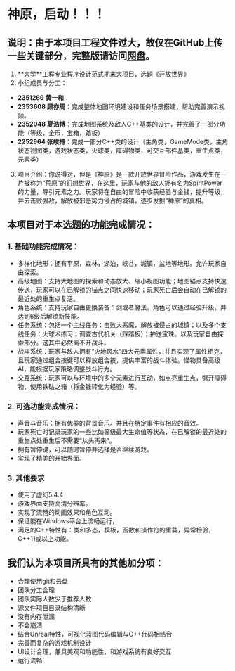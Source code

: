 ﻿# 神原，启动！！！

## 说明：由于本项目工程文件过大，故仅在GitHub上传一些关键部分，完整版请访问[网盘](https://pan.baidu.com/s/1wwSsaZyBPPIn0j_97vSL4g?pwd=vu7r)。


1.  \*\*大学\*\*工程专业程序设计范式期末大项目，选题《开放世界》
2.  小组成员与分工：
   * **2351269 黄一和**：
   * **2353608 顾亦周**：完成整体地图环境建设和任务场景搭建，帮助完善演示视频。
   * **2352048 夏浩博**：完成地图系统及敌人C++基类的设计，并完善了一部分功能（等级，金币，宝箱，踏板）
   * **2252964 张峻搏**：完成一部分C++类的设计（主角类，GameMode类，主角状态视图类，游戏状态类，火球类，障碍物类，可交互部件基类，重生点类，元素类）
3. 项目介绍：你说得对，但是《神原》是一款开放世界冒险作品，游戏发生在一片被称为“荒原”的幻想世界，在这里，玩家与他的敌人拥有名为SpiritPower的力量，导引元素之力。玩家将在自由的冒险中收获经验与金钱，提升等级，并去击败强敌，解放被邪恶势力侵占的城镇，逐步发掘“神原”的真相。


## 本项目对于本选题的功能完成情况：

### 1. 基础功能完成情况：

* 多样化地形：拥有平原，森林，湖泊，峡谷，城镇，盆地等地形。允许玩家自由探索。
* 高级地图：⽀持⼤地图的探索和动态放⼤、缩⼩视图功能；地图锚点⽀持快速传送，玩家可以在已解锁的锚点之间快速移动；玩家死亡后会自动在已解锁的最近处的重生点复活。
* ⻆⾊系统：⽀持玩家自由更换装备：剑或者魔法。⻆⾊可以通过经验升级，并达到6级后解锁新技能。
* 任务系统：包括一个主线任务：击败大恶魔，解放被侵占的城镇；以及多个支线任务：火球术练习；调查古代机关（踩踏板）；护送宝珠。以及玩家自由探索部分。这其中必然离不开战斗。
* 战斗系统：玩家与敌人拥有“火地风水”四大元素属性，并且实现了属性相克，且玩家通过组合按键可以释放组合技，提供丰富的战⽃体验。怪物具备⾼级AI，能根据玩家策略调整战⽃⾏为。
* 交互系统：玩家可以与环境中的多个元素进⾏互动，如点亮重生点，劈开障碍物，使用铁砧之箱（将金钱转化为经验）等。

### 2. 可选功能完成情况：

* 声⾳与⾳乐：拥有优美的背景音乐。并且在特定事件有相应的⾳效。
* 玩家死亡时记录玩家的一些比如等级最大生命值等状态，在已解锁的最近处的重生点处重生后不需要“从头再来”。
* 拥有暂停键，可以随时暂停并选择是否继续游戏。
* 实现了精美的开始界面。

### 3. 其他要求

* 使用了虚幻5.4.4
* 游戏界⾯⽀持⾼清分辨率。
* 实现了流畅的动画效果和⻆⾊互动。
* 保证能在Windows平台上流畅运行，
* 满足的C++特性有：类和多态，模板，函数和操作符的重载，异常检验，C++11或以上功能。

## 我们认为本项目所具有的其他加分项：

* 合理使用git和云盘
* 团队分工合理
* 团队实际人数少于推荐人数
* 源文件项目目录结构清晰
* 没有内存泄漏
* 不会崩溃
* 结合Unreal特性，可视化蓝图代码编辑与C++代码相结合
* 完善而复杂的游戏机制设计
* UI设计合理，兼具美观和功能性，和游戏系统有良好交互
* 运行流畅
